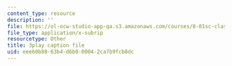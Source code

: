 ```yaml
---
content_type: resource
description: ''
file: https://ol-ocw-studio-app-qa.s3.amazonaws.com/courses/8-01sc-classical-mechanics-fall-2016/eee60b8063b4d6b000042ca7b9fcb8dc_QCA3zOe2xdA.srt
file_type: application/x-subrip
resourcetype: Other
title: 3play caption file
uid: eee60b80-63b4-d6b0-0004-2ca7b9fcb8dc
---
```

